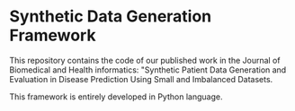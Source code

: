 # Synthetic Data Generation Framework

This repository contains the code of our published work in the Journal of Biomedical and Health informatics: "Synthetic Patient Data Generation and 
Evaluation in Disease Prediction Using Small and Imbalanced Datasets. 

This framework is entirely developed in Python language. 
